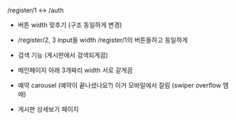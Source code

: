 /register/1 <-> /auth
- 버튼 width 맞추기 (구조 동일하게 변경)
- /register/2, 3 input들 width /register/1의 버튼들하고 동일하게

- 검색 기능 (게시판에서 검색되게끔)
- 메인페이지 아래 3개짜리 width 서로 같게끔

- 예약 carousel (예약이 끝나셨나요?) 이거 모바일에서 잘림 (swiper overflow 땜에)

- 게시판 상세보기 페이지